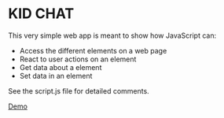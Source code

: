 # KID CHAT #

This very simple web app is meant to show how JavaScript can:
* Access the different elements on a web page
* React to user actions on an element
* Get data about a element
* Set data in an element

See the script.js file for detailed comments.

[Demo](https://followuprepos.github.io/kid-chat)